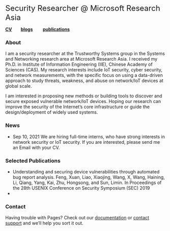 <font size=5> Security Researcher @ Microsoft Research Asia </font>

[**CV**](https://xuafeng.github.io/CV-EN-2021.pdf) &nbsp; &nbsp; &nbsp;&nbsp;[**blogs**](https://xuafeng.github.io/blogs/)  &nbsp; &nbsp; &nbsp;&nbsp; [**publications**]()

### About

I am a security researcher at the Trustworthy Systems group in the Systems and Networking research area at Microsoft Research Asia. I received my Ph.D. in Institute of Information Engineering (IIE), Chinese Academy of Sciences (CAS). My research interests include IoT security, cyber security, and network measurements, with the specific focus on using a data-driven approach to study threats, weakness, and abuse on network/IoT devices at global scale.

I am interested in proposing new methods or building tools to discover and secure exposed vulnerable network/IoT devices. Hoping our research can improve the security of the Internet’s core infrastructure or guide the design/deployment of widely used systems.

### News
+ Sep 10, 2021 We are hiring full-time interns, who have strong interests in network security or IoT security. If you are interested, please send me an Email with your CV.

### Selected Publications


- Understanding and securing device vulnerabilities through automated bug report analysis. Feng, Xuan, Liao, Xiaojing, Wang, X, Wang, Haining, Li, Qiang, Yang, Kai, Zhu, Hongsong, and Sun, Limin. In Proceedings of the 28th USENIX Conference on Security Symposium (SEC) 2019
- 
### Contact

Having trouble with Pages? Check out our [documentation](https://docs.github.com/categories/github-pages-basics/) or [contact support](https://support.github.com/contact) and we’ll help you sort it out.
